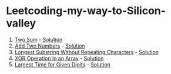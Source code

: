 # Leetcoding-my-way-to-Silicon-valley

1. [Two Sum](https://leetcode.com/problems/two-sum/) - [Solution](./src/Two_Sum.cpp)
2. [Add Two Numbers](https://leetcode.com/problems/add-two-numbers/) - [Solution](./src/Add_Two_Numbers.cpp)
3. [Longest Substring Without Repeating Characters](https://leetcode.com/problems/longest-substring-without-repeating-characters/) - [Solution](./src/Longest_Substring_Without_Repeating_Characters.cpp)
1486. [XOR Operation in an Array](https://leetcode.com/problems/xor-operation-in-an-array/) - [Solution](./src/XOR_Operation_in_an_Array.cpp)
949. [Largest Time for Given Digits](https://leetcode.com/problems/largest-time-for-given-digits/) - [Solution](./src/Largest_Time_for_Given_Digits.cpp)